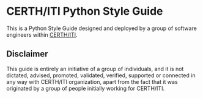 # CERTH/ITI Python Style Guide

This is a Python Style Guide designed and deployed by a group of software engineers within [CERTH/ITI](https://www.iti.gr/iti/index.html).

## Disclaimer
This guide is entirely an initiative of a group of individuals, and it is not dictated, advised, promoted, validated, verified, supported or connected in any way with CERTH/ITI organization, apart from the fact that it was originated by a group of people initially working for CERTH/ITI.